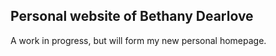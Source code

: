 ## Personal website of Bethany Dearlove

A work in progress, but will form my new personal homepage. 
